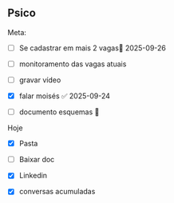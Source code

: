   ## Psico


Meta:
- [ ] Se cadastrar em mais 2 vagas📅 2025-09-26 
- [ ] monitoramento das vagas atuais
- [ ] gravar vídeo
- [x] falar moisés ✅ 2025-09-24
- [ ] documento esquemas 🔽 


Hoje
- [x] Pasta
- [ ] Baixar doc
- [x] Linkedin
- [x] conversas acumuladas

